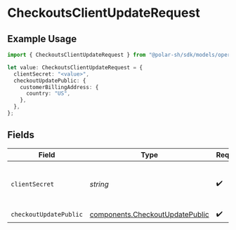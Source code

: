 # CheckoutsClientUpdateRequest

## Example Usage

```typescript
import { CheckoutsClientUpdateRequest } from "@polar-sh/sdk/models/operations/checkoutsclientupdate.js";

let value: CheckoutsClientUpdateRequest = {
  clientSecret: "<value>",
  checkoutUpdatePublic: {
    customerBillingAddress: {
      country: "US",
    },
  },
};
```

## Fields

| Field                                                                              | Type                                                                               | Required                                                                           | Description                                                                        |
| ---------------------------------------------------------------------------------- | ---------------------------------------------------------------------------------- | ---------------------------------------------------------------------------------- | ---------------------------------------------------------------------------------- |
| `clientSecret`                                                                     | *string*                                                                           | :heavy_check_mark:                                                                 | The checkout session client secret.                                                |
| `checkoutUpdatePublic`                                                             | [components.CheckoutUpdatePublic](../../models/components/checkoutupdatepublic.md) | :heavy_check_mark:                                                                 | N/A                                                                                |